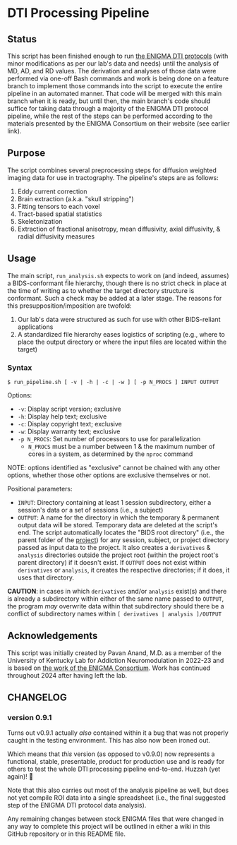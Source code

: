 # DTI Processing Pipeline

## Status

This script has been finished enough to run [the ENIGMA DTI protocols](https://enigma.ini.usc.edu/protocols/dti-protocols/) (with minor modifications as per our lab's data and needs) until the analysis of MD, AD, and RD values. The derivation and analyses of those data were performed via one-off Bash commands and work is being done on a feature branch to implement those commands into the script to execute the entire pipeline in an automated manner. That code will be merged with this main branch when it is ready, but until then, the main branch's code should suffice for taking data through a majority of the ENIGMA DTI protocol pipeline, while the rest of the steps can be performed according to the materials presented by the ENIGMA Consortium on their website (see earlier link).

## Purpose

The script combines several preprocessing steps for diffusion weighted imaging data for use in tractography. The pipeline's steps are as follows:

1. Eddy current correction
2. Brain extraction (a.k.a. "skull stripping")
3. Fitting tensors to each voxel
4. Tract-based spatial statistics
5. Skeletonization
6. Extraction of fractional anisotropy, mean diffusivity, axial diffusivity, & radial diffusivity measures

## Usage

The main script, `run_analysis.sh` expects to work on (and indeed, assumes) a BIDS-conformant file hierarchy, though there is no strict check in place at the time of writing as to whether the target directory structure is conformant. Such a check may be added at a later stage. The reasons for this presupposition/imposition are twofold:

1. Our lab's data were structured as such for use with other BIDS-reliant applications
2. A standardized file hierarchy eases logistics of scripting (e.g., where to place the output directory or where the input files are located within the target)

### Syntax

`$ run_pipeline.sh [ -v | -h | -c | -w ] [ -p N_PROCS ] INPUT OUTPUT`

Options:

* `-v`: Display script version; exclusive
* `-h`: Display help text; exclusive
* `-c`: Display copyright text; exclusive
* `-w`: Display warranty text; exclusive
* `-p N_PROCS`: Set number of processors to use for parallelization
  * `N_PROCS` must be a number between 1 & the maximum number of cores in a system, as determined by the `nproc` command

NOTE: options identified as "exclusive" cannot be chained with any other options, whether those other options are exclusive themselves or not.

Positional parameters:

* `INPUT`: Directory containing at least 1 session subdirectory, either a session's data or a set of sessions (i.e., a subject)
* `OUTPUT`: A name for the directory in which the temporary & permanent output data will be stored. Temporary data are deleted at the script's end. The script automatically locates the "BIDS root directory" (i.e., the parent folder of the [project](https://bids-standard.github.io/bids-starter-kit/folders_and_files/folders.html#subject)) for any session, subject, or project directory passed as input data to the project. It also creates a `derivatives` & `analysis` directories outside the project root (within the project root's parent directory) if it doesn't exist. If `OUTPUT` does not exist within `derivatives` or `analysis`, it creates the respective directories; if it does, it uses that directory.

**CAUTION**: in cases in which `derivatives` and/or `analysis` exist(s) and there is already a subdirectory within either of the same name passed to `OUTPUT`, the program *may* overwrite data within that subdirectory should there be a conflict of subdirectory names within `[ derivatives | analysis ]/OUTPUT`

## Acknowledgements

This script was initially created by Pavan Anand, M.D. as a member of the University of Kentucky Lab for Addiction Neuromodulation in 2022-23 and is based on [the work of the ENIGMA Consortium](https://enigma.ini.usc.edu/about-2/). Work has continued throughout 2024 after having left the lab.

## CHANGELOG

### version 0.9.1

Turns out v0.9.1 actually _also_ contained within it a bug that was not properly caught in the testing environment. This has also now been ironed out.

Which means that _this_ version (as opposed to v0.9.0) now represents a functional, stable, presentable, product for production use and is ready for others to test the whole DTI processing pipeline end-to-end. Huzzah (yet again)! 🎉

Note that this also carries out most of the analysis pipeline as well, but does not yet compile ROI data into a single spreadsheet (i.e., the final suggested step of the ENIGMA DTI protocol data analysis).

Any remaining changes between stock ENIGMA files that were changed in any way to complete this project will be outlined in either a wiki in this GitHub repository or in this README file.
